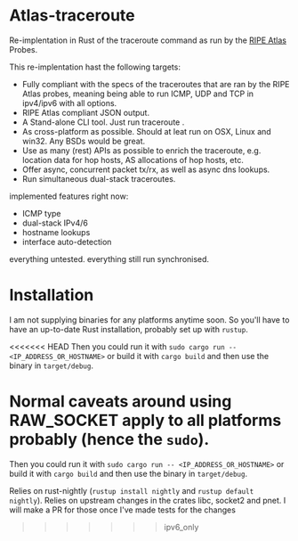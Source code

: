 # Atlas-traceroute

Re-implentation in Rust of the traceroute command as run by the [RIPE Atlas](https://atlas.ripe.net) Probes.

This re-implentation hast the following targets:
- Fully compliant with the specs of the traceroutes that are ran by the RIPE Atlas probes,
  meaning being able to run ICMP, UDP and TCP in ipv4/ipv6 with all options.
- RIPE Atlas compliant JSON output.
- A Stand-alone CLI tool. Just run traceroute <OPTIONS> <IP-ADDRESS OR HOSTNAME>.
- As cross-platform as possible. Should at leat run on OSX, Linux and win32. Any BSDs would be great.
- Use as many (rest) APIs as possible to enrich the traceroute, e.g. location data for hop hosts, AS allocations of hop hosts, etc.
- Offer async, concurrent packet tx/rx, as well as async dns lookups.
- Run simultaneous dual-stack traceroutes.

implemented features right now:

- ICMP type
- dual-stack IPv4/6
- hostname lookups
- interface auto-detection

everything untested. everything still run synchronised.

# Installation

I am not supplying binaries for any platforms anytime soon. 
So you'll have to have an up-to-date Rust installation, probably set up with `rustup`.

<<<<<<< HEAD
Then you could run it with `sudo cargo run -- <IP_ADDRESS_OR_HOSTNAME>` or build it with `cargo build` and then use the binary in `target/debug`. 

Normal caveats around using RAW_SOCKET apply to all platforms probably (hence the `sudo`).
=======
Then you could run it with `sudo cargo run -- <IP_ADDRESS_OR_HOSTNAME>` or build it with `cargo build` and then use the binary in `target/debug`.

Relies on rust-nightly (`rustup install nightly` and `rustup default nightly`).
Relies on upstream changes in the crates libc, socket2 and pnet. I will make a PR for those once I've made tests for the changes
>>>>>>> ipv6_only
